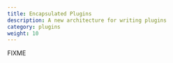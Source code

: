 ```yaml
---
title: Encapsulated Plugins
description: A new architecture for writing plugins
category: plugins
weight: 10
---
```

FIXME
